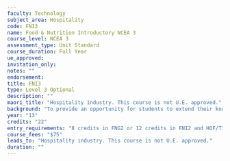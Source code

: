 ```yaml
---
faculty: Technology
subject_area: Hospitality
code: FNI3
name: Food & Nutrition Introductory NCEA 3
course_level: NCEA 3
assessment_type: Unit Standard
course_duration: Full Year
ue_approved: 
invitation_only: 
notes: ""
endorsement: 
title: FNI3
type: Level 3 Optional
description: ""
maori_title: "Hospitality industry. This course is not U.E. approved."
background: "To provide an opportunity for students to extend their knowledge and expertise in commercial food preparation and production. The course includes an industry standard food safety unit."
year: "13"
credits: "22"
entry_requirements: "8 credits in FNG2 or 12 credits in FNI2 and HOF/TIC approval."
course_fees: "$75"
leads_to: "Hospitality industry. This course is not U.E. approved."
duration: ""
---
```

